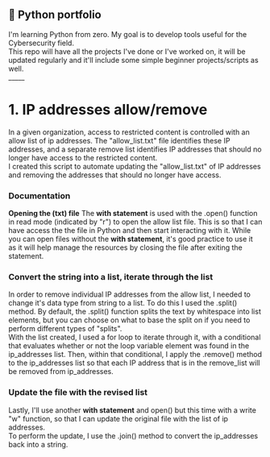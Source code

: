 <h2>🐍 Python portfolio </h2> 
I'm learning Python from zero. My goal is to develop tools useful for the Cybersecurity field. <br />
This repo will have all the projects I've done or I've worked on, it will be updated regularly and it'll include some simple beginner projects/scripts as well. <br />
_____

<br />

# 1. IP addresses allow/remove
 In a given organization, access to restricted content is controlled with an allow list of ip addresses. The "allow_list.txt" file identifies these IP addresses, and a separate remove list identifies IP addresses that 
 should no longer have access to the restricted content. <br />
 I created this script to automate updating the "allow_list.txt" of IP addresses and removing the addresses that should no longer have access.

### Documentation
**Opening the (txt) file**
 The **with statement** is used with the .open() function in read mode (indicated by "r") to open the allow list file. This is so that I can have access the the file in Python and then start interacting with it. 
 While you can open files without the **with statement**, it's good practice to use it as it will help manage the resources by closing the file after exiting the statement.

### Convert the string into a list, iterate through the list
 In order to remove individual IP addresses from the allow list, I needed to change it's data type from string to a list. To do this I used the .split() method.
 By default, the .split() function splits the text by whitespace into list elements, but you can choose on what to base the split on if you need to perform different types of "splits". <br />
 With the list created, I used a for loop to iterate through it, with a conditional that evaluates whether or not the loop variable element was found in the ip_addresses list. 
 Then, within that conditional, I apply the .remove() method to the ip_addresses list so that each IP address that is in the remove_list will be removed from ip_addresses.

### Update the file with the revised list
   Lastly, I'll use another **with statement** and open() but this time with a write "w" function, so that I can update the original file with the list of ip addresses. <br />
   To perform the update, I use the .join() method to convert the ip_addresses back into a string.

